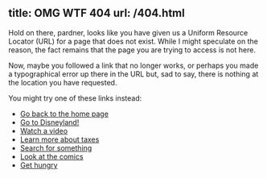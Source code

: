 title: OMG WTF 404
url: /404.html
---

Hold on there, pardner, looks like you have given us a
Uniform Resource Locator (URL) for a page that does not exist.
While I might speculate on the reason, the fact remains that
the page you are trying to access is not here.

Now, maybe you followed a link that no longer works, or
perhaps you made a typographical error up there in the
URL but, sad to say, there is nothing at the location you
have requested.

You might try one of these links instead:

* [Go back to the home page](/)
* [Go to Disneyland!](http://disney.com/)
* [Watch a video](http://www.youtube.com/)
* [Learn more about taxes](http://www.irs.gov)
* [Search for something](http://search.yahoo.com/)
* [Look at the comics](http://news.yahoo.com/comics/)
* [Get hungry](http://www.foodnetwork.com/)
